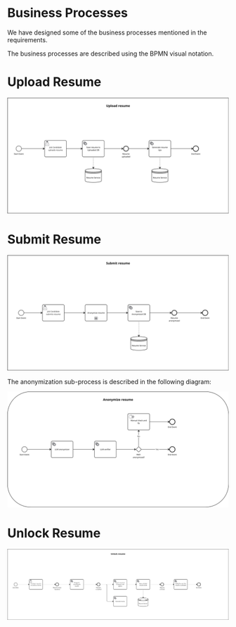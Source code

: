 # Business Processes

We have designed some of the business processes mentioned in the requirements.

The business processes are described using the BPMN visual notation.

# Upload Resume

![upload-resume.png](images/upload-resume.png)

# Submit Resume

![submit-resume.png](images/submit-resume.png)

The anonymization sub-process is described in the following diagram:

![anonymize-resume.png](images/anonymize-resume.png)

# Unlock Resume

![unlock-resume.png](images/unlock-resume.png)
